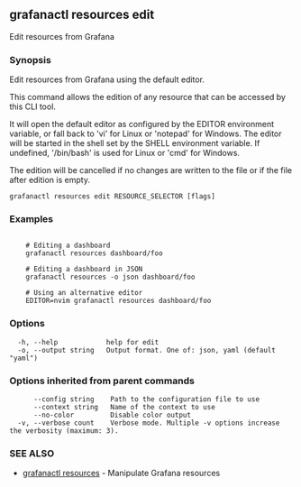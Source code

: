 ## grafanactl resources edit

Edit resources from Grafana

### Synopsis

Edit resources from Grafana using the default editor.

This command allows the edition of any resource that can be accessed by this CLI tool.

It will open the default editor as configured by the EDITOR environment variable, or fall back to 'vi' for Linux or 'notepad' for Windows.
The editor will be started in the shell set by the SHELL environment variable. If undefined, '/bin/bash' is used for Linux or 'cmd' for Windows.

The edition will be cancelled if no changes are written to the file or if the file after edition is empty.


```
grafanactl resources edit RESOURCE_SELECTOR [flags]
```

### Examples

```

	# Editing a dashboard
	grafanactl resources dashboard/foo

	# Editing a dashboard in JSON
	grafanactl resources -o json dashboard/foo

	# Using an alternative editor
	EDITOR=nvim grafanactl resources dashboard/foo

```

### Options

```
  -h, --help            help for edit
  -o, --output string   Output format. One of: json, yaml (default "yaml")
```

### Options inherited from parent commands

```
      --config string    Path to the configuration file to use
      --context string   Name of the context to use
      --no-color         Disable color output
  -v, --verbose count    Verbose mode. Multiple -v options increase the verbosity (maximum: 3).
```

### SEE ALSO

* [grafanactl resources](grafanactl_resources.md)	 - Manipulate Grafana resources

